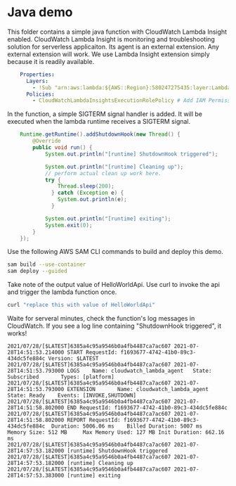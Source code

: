 # Java demo

This folder contains a simple java function with CloudWatch Lambda Insight enabled. CloudWatch Lambda Insight is monitoring and troubleshooting solution for serverless applicaiton. Its agent is an external extension. Any external extension will work. We use Lambda Insight extension simply because it is readily available.

```yaml
    Properties:
      Layers:
        - !Sub "arn:aws:lambda:${AWS::Region}:580247275435:layer:LambdaInsightsExtension:14" # Add Lambda Insight Extension
      Policies:
        - CloudWatchLambdaInsightsExecutionRolePolicy # Add IAM Permission for Lambda Insight Extension
```

In the function, a simple SIGTERM signal handler is added. It will be executed when the lambda runtime receives a SIGTERM signal.

```java
    Runtime.getRuntime().addShutdownHook(new Thread() {
        @Override
        public void run() {
            System.out.println("[runtime] ShutdownHook triggered");

            System.out.println("[runtime] Cleaning up");
            // perform actual clean up work here.
            try {
                Thread.sleep(200);
              } catch (Exception e) {
                System.out.println(e);
              }

            System.out.println("[runtime] exiting");
            System.exit(0);
        }
    });
```

Use the following AWS SAM CLI commands to build and deploy this demo.

```bash
sam build --use-container
sam deploy --guided 
```

Take note of the output value of HelloWorldApi. Use curl to invoke the api and trigger the lambda function once.

```bash
curl "replace this with value of HelloWorldApi"
```

Waite for serveral minutes, check the function's log messages in CloudWatch. If you see a log line containing "ShutdownHook triggered", it works!

```
2021/07/28/[$LATEST]6385a4c95a9546b0a4fb4487ca7ac607 2021-07-28T14:51:53.214000 START RequestId: f1693677-4742-41b0-89c3-434dc5fe884c Version: $LATEST
2021/07/28/[$LATEST]6385a4c95a9546b0a4fb4487ca7ac607 2021-07-28T14:51:53.793000 LOGS    Name: cloudwatch_lambda_agent   State: Subscribed       Types: [platform]
2021/07/28/[$LATEST]6385a4c95a9546b0a4fb4487ca7ac607 2021-07-28T14:51:53.793000 EXTENSION       Name: cloudwatch_lambda_agent   State: Ready    Events: [INVOKE,SHUTDOWN]
2021/07/28/[$LATEST]6385a4c95a9546b0a4fb4487ca7ac607 2021-07-28T14:51:58.802000 END RequestId: f1693677-4742-41b0-89c3-434dc5fe884c
2021/07/28/[$LATEST]6385a4c95a9546b0a4fb4487ca7ac607 2021-07-28T14:51:58.802000 REPORT RequestId: f1693677-4742-41b0-89c3-434dc5fe884c  Duration: 5006.06 ms    Billed Duration: 5007 ms        Memory Size: 512 MB     Max Memory Used: 127 MB Init Duration: 662.16 ms
2021/07/28/[$LATEST]6385a4c95a9546b0a4fb4487ca7ac607 2021-07-28T14:57:53.182000 [runtime] ShutdownHook triggered
2021/07/28/[$LATEST]6385a4c95a9546b0a4fb4487ca7ac607 2021-07-28T14:57:53.182000 [runtime] Cleaning up
2021/07/28/[$LATEST]6385a4c95a9546b0a4fb4487ca7ac607 2021-07-28T14:57:53.383000 [runtime] exiting
```
